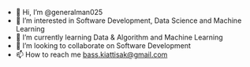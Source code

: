 - 👋 Hi, I’m @generalman025
- 👀 I’m interested in Software Development, Data Science and Machine Learning
- 🌱 I’m currently learning Data & Algorithm and Machine Learning
- 💞️ I’m looking to collaborate on Software Development
- 📫 How to reach me bass.kiattisak@gmail.com

<!---
generalman025/generalman025 is a ✨ special ✨ repository because its `README.md` (this file) appears on your GitHub profile.
You can click the Preview link to take a look at your changes.
--->
